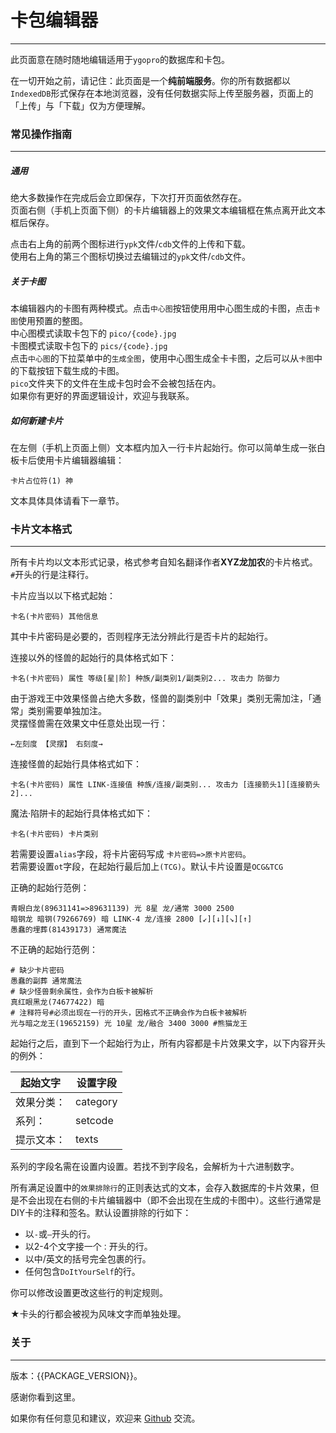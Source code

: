 # 卡包编辑器
----
此页面意在随时随地编辑适用于`ygopro`的数据库和卡包。

在一切开始之前，请记住：此页面是一个**纯前端服务**。你的所有数据都以`IndexedDB`形式保存在本地浏览器，没有任何数据实际上传至服务器，页面上的「上传」与「下载」仅为方便理解。

### 常见操作指南
----
##### 通用
绝大多数操作在完成后会立即保存，下次打开页面依然存在。    
页面右侧（手机上页面下侧）的卡片编辑器上的效果文本编辑框在焦点离开此文本框后保存。

点击右上角的前两个图标进行`ypk`文件/`cdb`文件的上传和下载。    
使用右上角的第三个图标切换过去编辑过的`ypk`文件/`cdb`文件。

##### 关于卡图    
本编辑器内的卡图有两种模式。点击`中心图`按钮使用用中心图生成的卡图，点击`卡图`使用预置的整图。    
中心图模式读取卡包下的 `pico/{code}.jpg`    
卡图模式读取卡包下的 `pics/{code}.jpg`    
点击`中心图`的下拉菜单中的`生成全图`，使用中心图生成全卡卡图，之后可以从`卡图`中的下载按钮下载生成的卡图。    
`pico`文件夹下的文件在生成卡包时会不会被包括在内。    
如果你有更好的界面逻辑设计，欢迎与我联系。

##### 如何新建卡片
在左侧（手机上页面上侧）文本框内加入一行卡片起始行。你可以简单生成一张白板卡后使用卡片编辑器编辑：
```
卡片占位符(1) 神
```
文本具体具体请看下一章节。

### 卡片文本格式
----
所有卡片均以文本形式记录，格式参考自知名翻译作者**XYZ龙加农**的卡片格式。    
`#`开头的行是注释行。

卡片应当以以下格式起始：
```
卡名(卡片密码) 其他信息
```
其中卡片密码是必要的，否则程序无法分辨此行是否卡片的起始行。

连接以外的怪兽的起始行的具体格式如下：
```
卡名(卡片密码) 属性 等级[星|阶] 种族/副类别1/副类别2... 攻击力 防御力
```
由于游戏王中效果怪兽占绝大多数，怪兽的副类别中「效果」类别无需加注，「通常」类别需要单独加注。    
灵摆怪兽需在效果文中任意处出现一行：
```
←左刻度 【灵摆】 右刻度→
```
连接怪兽的起始行具体格式如下：
```
卡名(卡片密码) 属性 LINK-连接值 种族/连接/副类别... 攻击力 [连接箭头1][连接箭头2]...
```

魔法·陷阱卡的起始行具体格式如下：
```
卡名(卡片密码) 卡片类别
```   
若需要设置`alias`字段，将卡片密码写成 `卡片密码=>原卡片密码`。    
若需要设置`ot`字段，在起始行最后加上`(TCG)`。默认卡片设置是`OCG&TCG`

正确的起始行范例：
```
青眼白龙(89631141=>89631139) 光 8星 龙/通常 3000 2500
暗钢龙 暗钢(79266769) 暗 LINK-4 龙/连接 2800 [↙][↓][↘][↑]
愚蠢的埋葬(81439173) 通常魔法
```
不正确的起始行范例：
```
# 缺少卡片密码
愚蠢的副葬 通常魔法
# 缺少怪兽剩余属性，会作为白板卡被解析
真红眼黑龙(74677422) 暗
# 注释符号#必须出现在一行的开头，因格式不正确会作为白板卡被解析
光与暗之龙王(19652159) 光 10星 龙/融合 3400 3000 #熊猫龙王
```

起始行之后，直到下一个起始行为止，所有内容都是卡片效果文字，以下内容开头的例外：

起始文字|设置字段
-------|--------
效果分类：|category
系列：|setcode
提示文本：|texts

系列的字段名需在设置内设置。若找不到字段名，会解析为十六进制数字。

所有满足设置中的`效果排除行`的正则表达式的文本，会存入数据库的卡片效果，但是不会出现在右侧的卡片编辑器中（即不会出现在生成的卡图中）。这些行通常是DIY卡的注释和签名。默认设置排除的行如下：
+ 以`-`或`—`开头的行。
+ 以2-4个文字接一个`：`开头的行。
+ 以中/英文的括号完全包裹的行。
+ 任何包含`DoItYourSelf`的行。

你可以修改设置更改这些行的判定规则。

★卡头的行都会被视为风味文字而单独处理。

### 关于
----
版本：{{PACKAGE_VERSION}}。    

感谢你看到这里。

如果你有任何意见和建议，欢迎来 [Github](https://github.com/IamIpanda/yugioh-diy-manager/issues) 交流。
